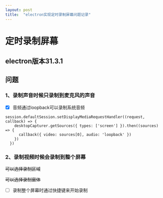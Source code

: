 ```yaml
---
layout: post
title:  "electron实现定时录制屏幕问题记录"
---
```


# 定时录制屏幕
## electron版本31.3.1
## 问题
### 1、录制声音时候只录制到麦克风的声音

- [x] 音频通过loopback可以录制系统音频

```
session.defaultSession.setDisplayMediaRequestHandler((request, callback) => {
    desktopCapturer.getSources({ types: ['screen'] }).then((sources) => {
      callback({ video: sources[0], audio: 'loopback' })
    })
  })
```

### 2、录制视频时候会录制到整个屏幕

~~可以选择录制区域~~

~~可以选择录制窗体~~
- [ ] 录制整个屏幕时通过快捷键来开始录制
